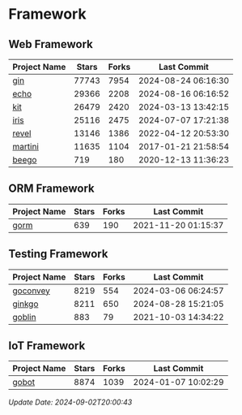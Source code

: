 # Framework

## Web Framework
| Project Name | Stars | Forks | Last Commit |
| ------------ | ----- | ----- | ----------- |
| [gin](https://github.com/gin-gonic/gin) | 77743 | 7954 | 2024-08-24 06:16:30 |
| [echo](https://github.com/labstack/echo) | 29366 | 2208 | 2024-08-16 06:16:52 |
| [kit](https://github.com/go-kit/kit) | 26479 | 2420 | 2024-03-13 13:42:15 |
| [iris](https://github.com/kataras/iris) | 25116 | 2475 | 2024-07-07 17:21:38 |
| [revel](https://github.com/revel/revel) | 13146 | 1386 | 2022-04-12 20:53:30 |
| [martini](https://github.com/go-martini/martini) | 11635 | 1104 | 2017-01-21 21:58:54 |
| [beego](https://github.com/astaxie/beego) | 719 | 180 | 2020-12-13 11:36:23 |

## ORM Framework
| Project Name | Stars | Forks | Last Commit |
| ------------ | ----- | ----- | ----------- |
| [gorm](https://github.com/jinzhu/gorm) | 639 | 190 | 2021-11-20 01:15:37 |

## Testing Framework
| Project Name | Stars | Forks | Last Commit |
| ------------ | ----- | ----- | ----------- |
| [goconvey](https://github.com/smartystreets/goconvey) | 8219 | 554 | 2024-03-06 06:24:57 |
| [ginkgo](https://github.com/onsi/ginkgo) | 8211 | 650 | 2024-08-28 15:21:05 |
| [goblin](https://github.com/franela/goblin) | 883 | 79 | 2021-10-03 14:34:22 |

## IoT Framework
| Project Name | Stars | Forks | Last Commit |
| ------------ | ----- | ----- | ----------- |
| [gobot](https://github.com/hybridgroup/gobot) | 8874 | 1039 | 2024-01-07 10:02:29 |

*Update Date: 2024-09-02T20:00:43*